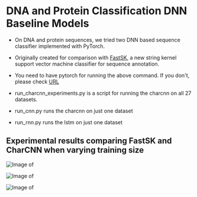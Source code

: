 # DNA and Protein Classification DNN Baseline Models

+ On DNA and protein sequences, we tried two DNN based sequence  classifier implemented with PyTorch. 

+ Originally created for comparison with [FastSK](https://github.com/QData/FastSK), a new string kernel support vector machine classifier for sequence annotation.

+ You need to have pytorch for running the above command. If you don't, please check [URL](https://pytorch.org/get-started/locally/)

+ run_charcnn_experiments.py is a script for running the charcnn on all 27 datasets.
+ run_cnn.py runs the charcnn on just one dataset
+ run_rnn.py runs the lstm  on just one dataset


## Experimental results comparing FastSK and CharCNN when varying training size 


![Image of ](https://github.com/QData/FastSK/tree/master/results/neural_nets/trainsize_varyresults/dna.png)

![Image of ](https://github.com/QData/FastSK/tree/master/results/neural_nets/trainsize_varyresults/protein.png)

![Image of ](https://github.com/QData/FastSK/tree/master/results/neural_nets/trainsize_varyresults/nlp.png)